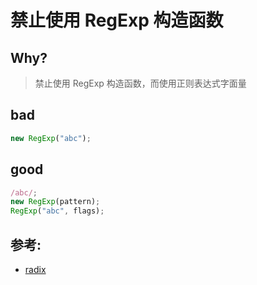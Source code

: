 # 禁止使用 RegExp 构造函数

## Why?

> 禁止使用 RegExp 构造函数，而使用正则表达式字面量

## bad

```js
new RegExp("abc");
```

## good

```js
/abc/;
new RegExp(pattern);
RegExp("abc", flags);
```

## 参考:

- [radix](https://eslint.org/docs/rules/radix)
